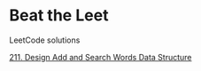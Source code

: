 # Beat the Leet
LeetCode solutions

[211. Design Add and Search Words Data Structure](https://leetcode.com/problems/design-add-and-search-words-data-structure/)